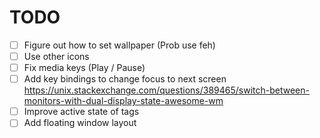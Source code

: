 # TODO

- [ ] Figure out how to set wallpaper (Prob use feh)
- [ ] Use other icons
- [ ] Fix media keys (Play / Pause)
- [ ] Add key bindings to change focus to next screen https://unix.stackexchange.com/questions/389465/switch-between-monitors-with-dual-display-state-awesome-wm
- [ ] Improve active state of tags
- [ ] Add floating window layout
